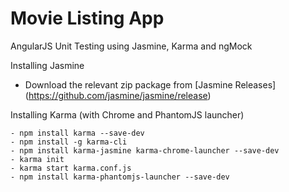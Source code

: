 # Movie Listing App
AngularJS Unit Testing using Jasmine, Karma and ngMock


Installing Jasmine

  - Download the relevant zip package from [Jasmine Releases] (https://github.com/jasmine/jasmine/release)

Installing Karma (with Chrome and PhantomJS launcher)

    - npm install karma --save-dev
    - npm install -g karma-cli
    - npm install karma-jasmine karma-chrome-launcher --save-dev
    - karma init
    - karma start karma.conf.js
    - npm install karma-phantomjs-launcher --save-dev

